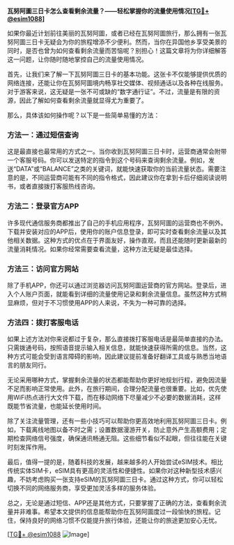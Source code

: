 **瓦努阿圖三日卡怎么查看剩余流量？——轻松掌握你的流量使用情况[[TG💪+ @esim1088](https://t.me/s/esim1088)]**

如果你最近计划前往美丽的瓦努阿圖，或者已经在瓦努阿圖旅行，那么拥有一张瓦努阿圖三日卡无疑会为你的旅程增添不少便利。然而，当你在异国他乡享受美景的同时，是否也曾为如何查看剩余流量而苦恼呢？别担心！这篇文章将为你详细解答这一问题，让你随时随地掌控自己的流量使用情况。

首先，让我们来了解一下瓦努阿圖三日卡的基本功能。这张卡不仅能够提供优质的网络连接，还能让你在瓦努阿圖境内畅享社交媒体、视频通话以及各种在线服务。对于游客来说，这无疑是一张不可或缺的“数字通行证”。不过，流量是有限的资源，因此了解如何查看剩余流量就显得尤为重要了。

那么，具体该如何操作呢？以下是一些简单易懂的方法：

### 方法一：通过短信查询
这是最直接也最常用的方式之一。当你收到瓦努阿圖三日卡时，运营商通常会附带一个客服号码。你可以发送特定的指令到这个号码来查询剩余流量。例如，发送“DATA”或“BALANCE”之类的关键词，就能快速获取你的当前流量状态。需要注意的是，不同运营商可能有不同的指令格式，因此建议你在拿到卡后仔细阅读说明书，或者直接拨打客服热线咨询。

### 方法二：登录官方APP
许多现代通信服务商都推出了自己的手机应用程序，瓦努阿圖的运营商也不例外。下载并安装对应的APP后，使用你的账户信息登录，即可实时查看剩余流量以及其他相关数据。这种方式的优点在于界面友好，操作直观，而且还能随时更新最新的流量消耗情况。如果你经常需要查看流量，这种方法无疑是最佳选择。

### 方法三：访问官方网站
除了手机APP，你还可以通过浏览器访问瓦努阿圖运营商的官方网站。登录后，进入个人账户页面，就能看到详细的流量使用记录和剩余流量信息。虽然这种方式稍显麻烦，但对于不习惯使用APP的人来说，不失为一种可靠的选择。

### 方法四：拨打客服电话
如果上述方法对你来说都过于复杂，那么直接拨打客服电话是最简单直接的办法。只需拨通号码，按照语音提示输入相关信息，就能快速获得所需的信息。当然，这种方式可能会受到语言障碍的影响，因此建议提前准备好翻译工具或与熟悉当地语言的朋友同行。

无论采用哪种方式，掌握剩余流量的状态都能帮助你更好地规划行程，避免因流量不足而影响正常使用。此外，在旅行期间，合理分配流量也很重要。比如，优先使用WiFi热点进行大文件下载，而在移动网络下尽量减少不必要的数据消耗，这样既能节省流量，也能延长使用时间。

除了关注流量管理，还有一些小技巧可以帮助你更高效地利用瓦努阿圖三日卡。例如，下载离线地图以备不时之需；设置数据漫游开关，防止意外产生高额费用；定期检查网络信号强度，确保通讯畅通无阻。这些细节看似不起眼，但往往能在关键时刻发挥作用。

最后，值得一提的是，随着科技的发展，越来越多的人开始尝试eSIM技术。相比传统实体SIM卡，eSIM具有更高的灵活性和便捷性。如果你对这种新型技术感兴趣，不妨考虑购买一张支持eSIM的瓦努阿圖三日卡。通过这种方式，你可以轻松切换不同的网络服务商，享受更加灵活多样的服务体验。

总之，无论是通过短信、APP还是其他方式，只要掌握了正确的方法，查看剩余流量并非难事。希望本文提供的信息能帮助你在瓦努阿圖度过一段愉快的旅程。记住，保持良好的网络习惯不仅能提升旅行体验，还能让你的旅途更加安心无忧。

[[TG💪+ @esim1088](https://t.me/s/esim1088) ![Image](https://i.postimg.cc/4NQfJmqS/Snipaste-2025-05-13-00-14-12.png)]